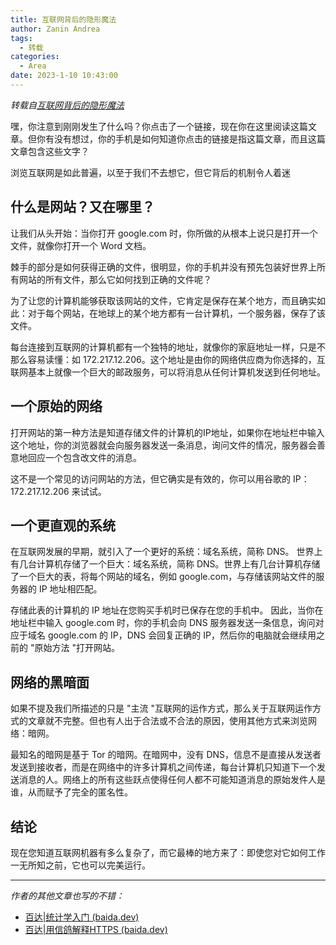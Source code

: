 ```yaml
---
title: 互联网背后的隐形魔法
author: Zanin Andrea
tags:
  - 转载
categories:
  - Area
date: 2023-1-10 10:43:00
---
```


_转载自[互联网背后的隐形魔法](https://baida.dev/articles/the-invisible-magic-behind-the-internet)_


嘿，你注意到刚刚发生了什么吗？你点击了一个链接，现在你在这里阅读这篇文章。但你有没有想过，你的手机是如何知道你点击的链接是指这篇文章，而且这篇文章包含这些文字？

浏览互联网是如此普遍，以至于我们不去想它，但它背后的机制令人着迷


## 什么是网站？又在哪里？

让我们从头开始：当你打开 google.com 时，你所做的从根本上说只是打开一个文件，就像你打开一个 Word 文档。

棘手的部分是如何获得正确的文件，很明显，你的手机并没有预先包装好世界上所有网站的所有文件，那么它如何找到正确的文件呢？

为了让您的计算机能够获取该网站的文件，它肯定是保存在某个地方，而且确实如此：对于每个网站，在地球上的某个地方都有一台计算机，一个服务器，保存了该文件。

每台连接到互联网的计算机都有一个独特的地址，就像你的家庭地址一样，只是不那么容易读懂：如 172.217.12.206。这个地址是由你的网络供应商为你选择的，互联网基本上就像一个巨大的邮政服务，可以将消息从任何计算机发送到任何地址。


## 一个原始的网络

打开网站的第一种方法是知道存储文件的计算机的IP地址，如果你在地址栏中输入这个地址，你的浏览器就会向服务器发送一条消息，询问文件的情况，服务器会善意地回应一个包含改文件的消息。

这不是一个常见的访问网站的方法，但它确实是有效的，你可以用谷歌的 IP：172.217.12.206 来试试。


## 一个更直观的系统

在互联网发展的早期，就引入了一个更好的系统：域名系统，简称 DNS。 世界上有几台计算机存储了一个巨大：域名系统，简称 DNS。世界上有几台计算机存储了一个巨大的表，将每个网站的域名，例如 google.com，与存储该网站文件的服务器的 IP 地址相匹配。

存储此表的计算机的 IP 地址在您购买手机时已保存在您的手机中。 因此，当你在地址栏中输入 google.com 时，你的手机会向 DNS 服务器发送一条信息，询问对应于域名 google.com 的 IP，DNS 会回复正确的 IP，然后你的电脑就会继续用之前的 "原始方法 "打开网站。

## 网络的黑暗面

如果不提及我们所描述的只是 "主流 "互联网的运作方式，那么关于互联网运作方式的文章就不完整。但也有人出于合法或不合法的原因，使用其他方式来浏览网络：暗网。

最知名的暗网是基于 Tor 的暗网。在暗网中，没有 DNS，信息不是直接从发送者发送到接收者，而是在网络中的许多计算机之间传递，每台计算机只知道下一个发送消息的人。网络上的所有这些跃点使得任何人都不可能知道消息的原始发件人是谁，从而赋予了完全的匿名性。


## 结论

现在您知道互联网机器有多么复杂了，而它最棒的地方来了：即使您对它如何工作一无所知之前，它也可以完美运行。

---

_作者的其他文章也写的不错：_

- [百达|统计学入门 (baida.dev)](https://baida.dev/statistics)
- [百达|用信鸽解释HTTPS (baida.dev)](https://baida.dev/articles/https-explained-with-carrier-pigeons)